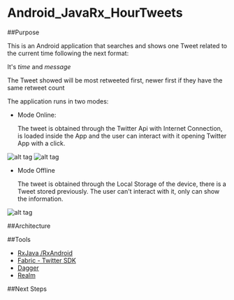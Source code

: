 # Android_JavaRx_HourTweets

##Purpose

This is an Android application that searches and shows one Tweet related to the current time following the next format:

  It's _time_ and _message_
  
The Tweet showed will be most retweeted first, newer first if they have the same retweet count
  
The application runs in two modes:

  - Mode Online:
  
    The tweet is obtained through the Twitter Api with Internet Connection, is loaded inside the App and the user can interact with it opening Twitter App with a click.
  
  ![alt tag](http://52.11.144.116/images/tweet_loading.png)
  ![alt tag](http://52.11.144.116/images/tweet_online.png)
  
  - Mode Offline
  
    The tweet is obtained through the Local Storage of the device, there is a Tweet stored previously. The user can't interact with it, only can show the information.

  ![alt tag](http://52.11.144.116/images/tweet_offline.png)
  
  


##Architecture

##Tools
 - [RxJava /RxAndroid](https://github.com/ReactiveX/RxAndroid) 
 - [Fabric - Twitter SDK](https://fabric.io/kits/android/twitterkit/summary)
 - [Dagger](http://square.github.io/dagger/)
 - [Realm](https://realm.io/)

##Next Steps
